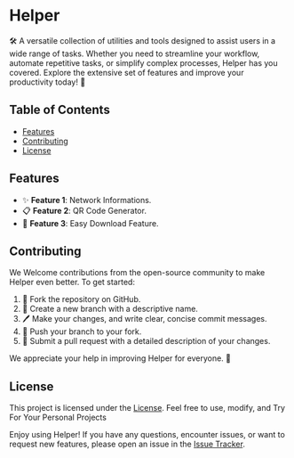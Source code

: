# Helper

🛠️ A versatile collection of utilities and tools designed to assist users in a wide range of tasks. Whether you need to streamline your workflow, automate repetitive tasks, or simplify complex processes, Helper has you covered. Explore the extensive set of features and improve your productivity today! 🚀

## Table of Contents

- [Features](#features)
- [Contributing](#contributing)
- [License](#license)

## Features

- ✨ **Feature 1**: Network Informations.
- 📋 **Feature 2**: QR Code Generator.
- 🔧 **Feature 3**: Easy Download Feature.

## Contributing

We Welcome contributions from the open-source community to make Helper even better. To get started:

1. 🍴 Fork the repository on GitHub.
2. 🌿 Create a new branch with a descriptive name.
3. 🖊️ Make your changes, and write clear, concise commit messages.
4. 🔀 Push your branch to your fork.
5. 🚀 Submit a pull request with a detailed description of your changes.

We appreciate your help in improving Helper for everyone. 🙏

## License

This project is licensed under the [License](https://github.com/DrPanayioths/helper/blob/main/LICENSE). Feel free to use, modify, and Try For Your Personal Projects

Enjoy using Helper! If you have any questions, encounter issues, or want to request new features, please open an issue in the [Issue Tracker](https://github.com/drpanayioths/helper/issues).



